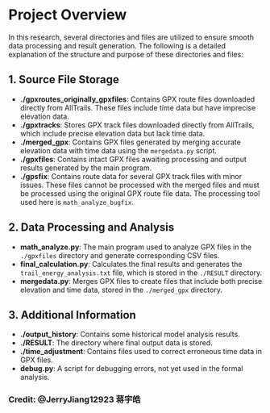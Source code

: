 # Project Overview

In this research, several directories and files are utilized to ensure smooth data processing and result generation. The following is a detailed explanation of the structure and purpose of these directories and files:

## 1. Source File Storage
- **./gpxroutes_originally_gpxfiles**: Contains GPX route files downloaded directly from AllTrails. These files include time data but have imprecise elevation data.
- **./gpxtracks**: Stores GPX track files downloaded directly from AllTrails, which include precise elevation data but lack time data.
- **./merged_gpx**: Contains GPX files generated by merging accurate elevation data with time data using the `mergedata.py` script.
- **./gpxfiles**: Contains intact GPX files awaiting processing and output results generated by the main program.
- **./gpsfix**: Contains route data for several GPX track files with minor issues. These files cannot be processed with the merged files and must be processed using the original GPX route file data. The processing tool used here is `math_analyze_bugfix`.

## 2. Data Processing and Analysis
- **math_analyze.py**: The main program used to analyze GPX files in the `./gpxfiles` directory and generate corresponding CSV files.
- **final_calculation.py**: Calculates the final results and generates the `trail_energy_analysis.txt` file, which is stored in the `./RESULT` directory.
- **mergedata.py**: Merges GPX files to create files that include both precise elevation and time data, stored in the `./merged_gpx` directory.

## 3. Additional Information
- **./output_history**: Contains some historical model analysis results.
- **./RESULT**: The directory where final output data is stored.
- **./time_adjustment**: Contains files used to correct erroneous time data in GPX files.
- **debug.py**: A script for debugging errors, not yet used in the formal analysis.


### Credit: @JerryJiang12923 蒋宇皓